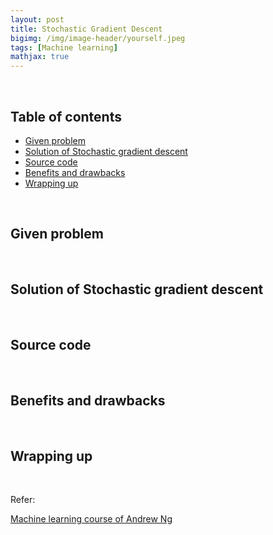 ```yaml
---
layout: post
title: Stochastic Gradient Descent
bigimg: /img/image-header/yourself.jpeg
tags: [Machine learning]
mathjax: true
---
```





<br>

## Table of contents
- [Given problem](#given-problem)
- [Solution of Stochastic gradient descent](#solution-of-stochastic-gradient-descent)
- [Source code](#source-code)
- [Benefits and drawbacks](#benefits-and-drawbacks)
- [Wrapping up](#wrapping-up)


<br>

## Given problem






<br>

## Solution of Stochastic gradient descent






<br>

## Source code





<br>

## Benefits and drawbacks





<br>

## Wrapping up




<br>

Refer:

[Machine learning course of Andrew Ng]()